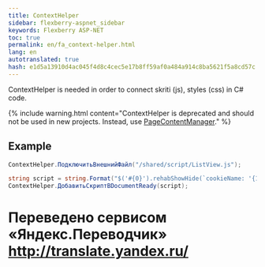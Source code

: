 ```yaml
--- 
title: ContextHelper 
sidebar: flexberry-aspnet_sidebar 
keywords: Flexberry ASP-NET 
toc: true 
permalink: en/fa_context-helper.html 
lang: en 
autotranslated: true 
hash: e1d5a13910d4ac045f4d8c4cec5e17b8ff59af0a484a914c8ba5621f5a8cd57c 
--- 
```


ContextHelper is needed in order to connect skriti (js), styles (css) in C# code. 

{% include warning.html content="ContextHelper is deprecated and should not be used in new projects. Instead, use [PageContentManager](fa_page-content-manager.html)." %} 

## Example 

```csharp
ContextHelper.ПодключитьВнешнийФайл("/shared/script/ListView.js");

string script = string.Format("$('#{0}').rehabShowHide(`cookieName: '{1}'`);", ClientID, CookieName);
ContextHelper.ДобавитьСкриптВDocumentReady(script);
``` 



 # Переведено сервисом «Яндекс.Переводчик» http://translate.yandex.ru/